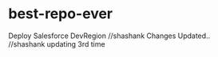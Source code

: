 # best-repo-ever
Deploy Salesforce DevRegion
//shashank Changes Updated..\
//shashank updating 3rd time
